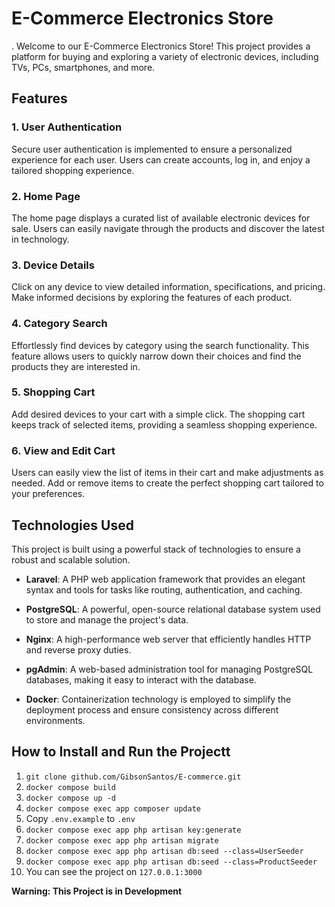 # E-Commerce Electronics Store
.
Welcome to our E-Commerce Electronics Store! This project provides a platform for buying and exploring a variety of electronic devices, including TVs, PCs, smartphones, and more.

## Features

### 1. User Authentication

Secure user authentication is implemented to ensure a personalized experience for each user. Users can create accounts, log in, and enjoy a tailored shopping experience.

### 2. Home Page

The home page displays a curated list of available electronic devices for sale. Users can easily navigate through the products and discover the latest in technology.

### 3. Device Details

Click on any device to view detailed information, specifications, and pricing. Make informed decisions by exploring the features of each product.

### 4. Category Search

Effortlessly find devices by category using the search functionality. This feature allows users to quickly narrow down their choices and find the products they are interested in.

### 5. Shopping Cart

Add desired devices to your cart with a simple click. The shopping cart keeps track of selected items, providing a seamless shopping experience.

### 6. View and Edit Cart

Users can easily view the list of items in their cart and make adjustments as needed. Add or remove items to create the perfect shopping cart tailored to your preferences.

## Technologies Used

This project is built using a powerful stack of technologies to ensure a robust and scalable solution.

- **Laravel**: A PHP web application framework that provides an elegant syntax and tools for tasks like routing, authentication, and caching.

- **PostgreSQL**: A powerful, open-source relational database system used to store and manage the project's data.

- **Nginx**: A high-performance web server that efficiently handles HTTP and reverse proxy duties.

- **pgAdmin**: A web-based administration tool for managing PostgreSQL databases, making it easy to interact with the database.

- **Docker**: Containerization technology is employed to simplify the deployment process and ensure consistency across different environments.

## How to Install and Run the Projectt

1. ``` git clone github.com/GibsonSantos/E-commerce.git ```
2. ```docker compose build```
3. ```docker compose up -d```
4. ``` docker compose exec app composer update  ```
5. Copy ```.env.example``` to ```.env```
6. ``` docker compose exec app php artisan key:generate  ```
7. ``` docker compose exec app php artisan migrate  ```
8. ``` docker compose exec app php artisan db:seed --class=UserSeeder  ```
9. ``` docker compose exec app php artisan db:seed --class=ProductSeeder  ```
10. You can see the project on ```127.0.0.1:3000```

**Warning: This Project is in Development**
